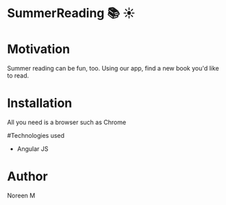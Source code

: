 # SummerReading :books: :sunny:

# Motivation 

Summer reading can be fun, too. Using our app, find a new book you'd like to read.


# Installation 

All you need is a browser such as Chrome 


#Technologies used 
 * Angular JS 

# Author 

Noreen M 